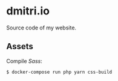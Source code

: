 # dmitri.io

Source code of my website.

## Assets

Compile _Sass_:

```bash
$ docker-compose run php yarn css-build
```
